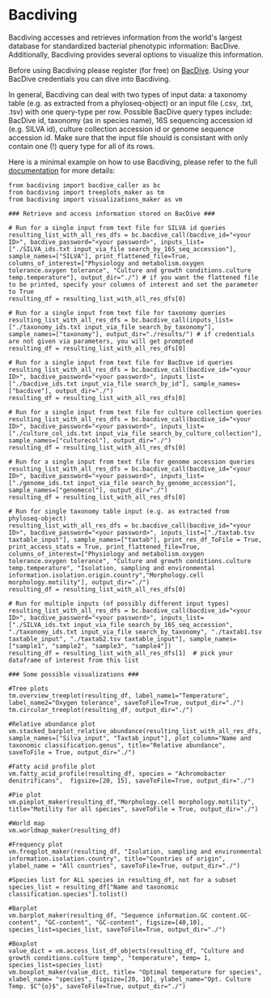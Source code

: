 # Bacdiving

Bacdiving accesses and retrieves information from the world's largest database for standardized bacterial phenotypic information: BacDive.
Additionally, Bacdiving provides several options to visualize this information.  

Before using Bacdiving please register (for free) on [BacDive](https://api.bacdive.dsmz.de/).
Using your BacDive credentials you can dive into Bacdiving. 

In general, Bacdiving can deal with two types of input data: a taxonomy table (e.g. as extracted from a phyloseq-object) or an input file (.csv, .txt, .tsv) with one query-type per row.
Possible BacDive query types include: BacDive id, taxonomy (as in species name), 16S sequencing accession id (e.g. SILVA id), culture collection accession id or genome sequence accession id.
Make sure that the input file should is consistant with only contain one (!) query type for all of its rows.

Here is a minimal example on how to use Bacdiving, please refer to the full [documentation](https://bacdiving.readthedocs.io/en/latest/) for more details:

```
from bacdiving import bacdive_caller as bc
from bacdiving import treeplots_maker as tm
from bacdiving import visualizations_maker as vm

### Retrieve and access information stored on BacDive ###

# Run for a single input from text file for SILVA id queries
resulting_list_with_all_res_dfs = bc.bacdive_call(bacdive_id="<your ID>", bacdive_password="<your password>", inputs_list=["./SILVA_ids.txt input_via_file search_by_16S_seq_accession"], sample_names=["SILVA"], print_flattened_file=True, columns_of_interest=["Physiology and metabolism.oxygen tolerance.oxygen tolerance", "Culture and growth conditions.culture temp.temperature"], output_dir="./") # if you want the flattened file to be printed, specify your columns of interest and set the parameter to True
resulting_df = resulting_list_with_all_res_dfs[0]  

# Run for a single input from text file for taxonomy queries
resulting_list_with_all_res_dfs = bc.bacdive_call(inputs_list=["./taxonomy_ids.txt input_via_file search_by_taxonomy"], sample_names=["taxonomy"], output_dir="./results/") # if credentials are not given via parameters, you will get prompted
resulting_df = resulting_list_with_all_res_dfs[0] 

# Run for a single input from text file for BacDive id queries
resulting_list_with_all_res_dfs = bc.bacdive_call(bacdive_id="<your ID>", bacdive_password="<your password>", inputs_list=["./bacdive_ids.txt input_via_file search_by_id"], sample_names=["bacdive"], output_dir="./")
resulting_df = resulting_list_with_all_res_dfs[0] 

# Run for a single input from text file for culture collection queries
resulting_list_with_all_res_dfs = bc.bacdive_call(bacdive_id="<your ID>", bacdive_password="<your password>", inputs_list=["./culture_col_ids.txt input_via_file search_by_culture_collection"], sample_names=["culturecol"], output_dir="./")
resulting_df = resulting_list_with_all_res_dfs[0] 

# Run for a single input from text file for genome accession queries
resulting_list_with_all_res_dfs = bc.bacdive_call(bacdive_id="<your ID>", bacdive_password="<your password>", inputs_list=["./genome_ids.txt input_via_file search_by_genome_accession"], sample_names=["genomecol"], output_dir="./") 
resulting_df = resulting_list_with_all_res_dfs[0] 

# Run for single taxonomy table input (e.g. as extracted from phyloseq-object)
resulting_list_with_all_res_dfs = bc.bacdive_call(bacdive_id="<your ID>", bacdive_password="<your password>", inputs_list=["./taxtab.tsv taxtable_input"], sample_names=["taxtab"], print_res_df_ToFile = True, print_access_stats = True, print_flattened_file=True, columns_of_interest=["Physiology and metabolism.oxygen tolerance.oxygen tolerance", "Culture and growth conditions.culture temp.temperature", "Isolation, sampling and environmental information.isolation.origin.country","Morphology.cell morphology.motility"], output_dir="./") 
resulting_df = resulting_list_with_all_res_dfs[0] 

# Run for multiple inputs (of possibly different input types)
resulting_list_with_all_res_dfs = bc.bacdive_call(bacdive_id="<your ID>", bacdive_password="<your password>", inputs_list=["./SILVA_ids.txt input_via_file search_by_16S_seq_accession", "./taxonomy_ids.txt input_via_file search_by_taxonomy", "./taxtab1.tsv taxtable_input", "./taxtab2.tsv taxtable_input"], sample_names=["sample1", "sample2", "sample3", "sample4"])
resulting_df = resulting_list_with_all_res_dfs[1]  # pick your dataframe of interest from this list
```

```
### Some possible visualizations ###

#Tree plots
tm.overview_treeplot(resulting_df, label_name1="Temperature", label_name2="Oxygen tolerance", saveToFile=True, output_dir="./")
tm.circular_treeplot(resulting_df, output_dir="./")

#Relative abundance plot
vm.stacked_barplot_relative_abundance(resulting_list_with_all_res_dfs, sample_names=["Silva_input", "Taxtab_input"], plot_column="Name and taxonomic classification.genus", title="Relative abundance", saveToFile = True, output_dir="./")

#Fatty acid profile plot
vm.fatty_acid_profile(resulting_df, species = "Achromobacter denitrificans",  figsize=[20, 15], saveToFile=True, output_dir="./")

#Pie plot
vm.pieplot_maker(resulting_df,"Morphology.cell morphology.motility", title="Motility for all species", saveToFile = True, output_dir="./")

#World map
vm.worldmap_maker(resulting_df)

#Frequency plot
vm.freqplot_maker(resulting_df, "Isolation, sampling and environmental information.isolation.country", title="Countries of origin", ylabel_name = "All countries", saveToFile=True, output_dir="./")

#Species list for ALL species in resulting_df, not for a subset
species_list = resulting_df["Name and taxonomic classification.species"].tolist()

#Barplot
vm.barplot_maker(resulting_df, "Sequence information.GC content.GC-content", "GC-content", "GC-content", figsize=[40,10],  species_list=species_list, saveToFile=True, output_dir="./")

#Boxplot
value_dict = vm.access_list_df_objects(resulting_df, "Culture and growth conditions.culture temp", "temperature", temp= 1, species_list=species_list)
vm.boxplot_maker(value_dict, title= "Optimal temperature for species", xlabel_name= "species", figsize=[20, 10], ylabel_name="Opt. Culture Temp. $C^{o}$", saveToFile=True, output_dir="./")
```

